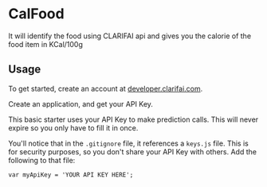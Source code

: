 # CalFood
It will identify the food using CLARIFAI api and gives you the calorie of the food item in KCal/100g


## Usage

To get started, create an account at [developer.clarifai.com](http://developer.clarifai.com).

Create an application, and get your API Key.

This basic starter uses your API Key to make prediction calls. This will never expire so you only have to fill it in once.

You'll notice that in the `.gitignore` file, it references a `keys.js` file. This is for security purposes, so you don't share your API Key with others.  Add the following to that file:

```
var myApiKey = 'YOUR API KEY HERE';
```

